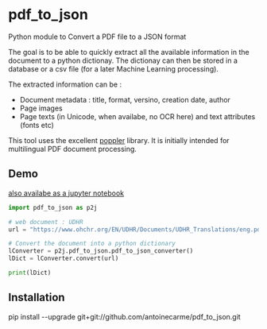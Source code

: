 # pdf_to_json

Python module to Convert a  PDF file to a JSON format

The goal is to be able to quickly extract all the available information in the document to a python dictionay. The dictionay can then be stored in a database or a csv file (for a later Machine Learning processing).

The extracted information can be :
* Document metadata : title, format, versino, creation date, author
* Page images
* Page texts (in Unicode, when availabe, no OCR here) and text attributes (fonts etc)

This tool uses the excellent [poppler](https://poppler.freedesktop.org/) library. It is initially intended for multilingual PDF document processing.

## Demo

[also availabe as a jupyter notebook](doc/prototyping_test.ipynb)

```Python
import pdf_to_json as p2j

# web document : UDHR
url = "https://www.ohchr.org/EN/UDHR/Documents/UDHR_Translations/eng.pdf"

# Convert the document into a python dictionary
lConverter = p2j.pdf_to_json.pdf_to_json_converter()
lDict = lConverter.convert(url)

print(lDict)

```

## Installation

pip install --upgrade git+git://github.com/antoinecarme/pdf_to_json.git
